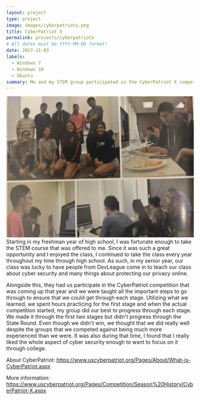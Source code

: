 ```yaml
---
layout: project
type: project
image: images/cyberpatriotx.png
title: CyberPatriot X
permalink: projects/cyberpatriotx
# All dates must be YYYY-MM-DD format!
date: 2017-11-03
labels:
  - Windows 7
  - Windows 10
  - Ubuntu
summary: Me and my STEM group participated in the CyberPatriot X competition and reached the state round.
---
```

<img class="ui medium right floated rounded image" src="../images/cyberpatriot.jpg">
Starting in my freshman year of high school, I was fortunate enough to take the STEM course that was offered to me. Since it was such a great opportunity and I enjoyed the class, I continued to take the class every year throughout my time through high school. As such, in my senior year, our class was lucky to have people from DevLeague come in to teach our class about cyber security and many things about protecting our privacy online.

Alongside this, they had us participate in the CyberPatriot competition that was coming up that year and we were taught all the important steps to go through to ensure that we could get through each stage. Utilizing what we learned, we spent hours practicing for the first stage and when the actual competition started, my group did our best to progress through each stage. We made it through the first two stages but didn't progress through the State Round. Even though we didn't win, we thought that we did really well despite the groups that we competed against being much more experienced than we were. It was also during that time, I found that I really liked the whole aspect of cyber security enough to want to focus on it through college.
 
About CyberPatriot: https://www.uscyberpatriot.org/Pages/About/What-is-CyberPatriot.aspx

More information: https://www.uscyberpatriot.org/Pages/Competition/Season%20History/CyberPatriot-X.aspx
